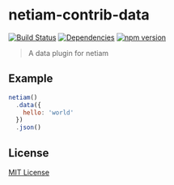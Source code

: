 # netiam-contrib-data

[![Build Status](https://travis-ci.org/netiam/contrib-data.svg)](https://travis-ci.org/netiam/contrib-data)
[![Dependencies](https://david-dm.org/netiam/contrib-data.svg)](https://david-dm.org/netiam/contrib-data)
[![npm version](https://badge.fury.io/js/netiam-contrib-data.svg)](http://badge.fury.io/js/netiam-contrib-data)

> A data plugin for netiam

## Example

```js
netiam()
  .data({
    hello: 'world'
  })
  .json()
```

## License

[MIT License](http://en.wikipedia.org/wiki/MIT_License)
